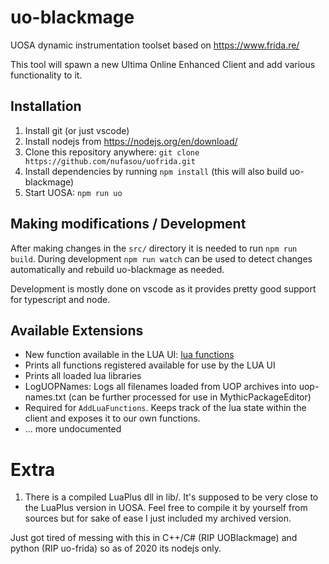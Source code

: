 # uo-blackmage

UOSA dynamic instrumentation toolset based on https://www.frida.re/

This tool will spawn a new Ultima Online Enhanced Client and add various functionality to it.


## Installation

1. Install git (or just vscode)
2. Install nodejs from https://nodejs.org/en/download/
3. Clone this repository anywhere: `git clone https://github.com/nufasou/uofrida.git`
4. Install dependencies by running `npm install` (this will also build uo-blackmage)
5. Start UOSA: `npm run uo`

## Making modifications / Development

After making changes in the ```src/``` directory it is needed to run `npm run build`. 
During development `npm run watch` can be used to detect changes automatically and
rebuild uo-blackmage as needed.

Development is mostly done on vscode as it provides pretty good support for typescript and node.

## Available Extensions

* New function available in the LUA UI: [lua functions](docs/lua-functions.md)
* Prints all functions registered available for use by the LUA UI
* Prints all loaded lua libraries
* LogUOPNames: Logs all filenames loaded from UOP archives into uop-names.txt (can be further processed for use in MythicPackageEditor)
* Required for `AddLuaFunctions`. Keeps track of the lua state within the client and exposes it to our own functions. 
* ... more undocumented

# Extra

1. There is a compiled LuaPlus dll in lib/. It's supposed to be very close to the LuaPlus version in UOSA. Feel free to compile it by yourself from sources but for sake of ease I just included my archived version.

Just got tired of messing with this in C++/C# (RIP UOBlackmage) and python (RIP uo-frida) so as of 2020 its nodejs only.